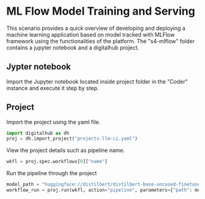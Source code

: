# ML Flow Model Training and Serving

This scenario provides a quick overview of developing and deploying a machine learning application based on model tracked with MLFlow framework using the functionalities of the platform. The "s4-mlflow" folder contains a jupyter notebook and a digitalhub project.

## Jypter notebook

Import the Jupyter notebook located inside project folder in the "Coder" instance and execute it step by step.

## Project

Import the project using the yaml file.

```python
import digitalhub as dh
proj = dh.import_project("projects-llm-ci.yaml")
```

View the project details such as pipeline name.

```python
wkfl = proj.spec.workflows[0]["name"]
```

Run the pipeline through the project

```python
model_path = "huggingface://distilbert/distilbert-base-uncased-finetuned-sst-2-english"
workflow_run = proj.run(wkfl, action="pipeline", parameters={"path": model_path}, wait=True)
```
